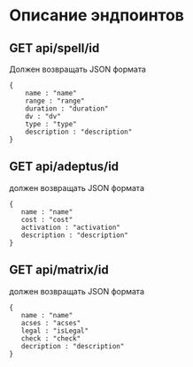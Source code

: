 # Описание эндпоинтов

## GET api/spell/id
Должен возвращать JSON формата

```
{ 
    name : "name"
    range : "range"
    duration : "duration"
    dv : "dv"
    type : "type"
    description : "description"
}
```

## GET api/adeptus/id
должен возвращать JSON формата 
```
{
   name : "name"
   cost : "cost"
   activation : "activation"
   description : "description"
}
```
## GET api/matrix/id
должен возвращать JSON формата
```
{
   name : "name"
   acses : "acses"
   legal : "isLegal"
   check : "check"
   decription : "description"
}
```

